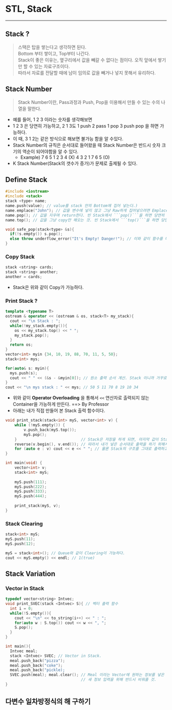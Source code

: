 # STL, Stack
---
## Stack ?
> 스택은 탑을 쌓는다고 생각하면 된다.  
> Bottom 부터 쌓이고, Top부터 나간다.  
> Stack이 좋은 이유는, 옆구리에서 값을 빼갈 수 없다는 점이다. 오직 앞에서 쌓기만 할 수 있는 자료구조이다.  
> 따라서 자료를 전달할 때에 남이 임의로 값을 빼거나 넣지 못해서 유리하다.  

## Stack Number
> Stack Number이란, Pass과정과 Push, Pop을 이용해서 만들 수 있는 수의 나열을 말한다.  
- 예를 들어, 1 2 3 이라는 숫자를 생각해보면
- 1 2 3 은 당연히 가능하고, 2 1 3도 1 push 2 pass 1 pop 3 push pop 을 하면 가능하다.
- 이 때, 3 1 2는 같은 방식으로 해보면 불가능 함을 알 수있다.
- Stack Number의 규칙은 순서대로 들어왔을 때 Stack Number은 반드시 숫자 크기의 역순이 되어야함을 알 수 있다.
  - Example) 7 6 5 1 2 3 4 (X) 4 3 2 1 7 6 5 (O)
- K Stack Number(Stack의 갯수가 증가)가 문제로 출제될 수 있다.

## Define Stack
```C++
#include <iostream>
#include <stack>
stack <type> name;
name.push(value); // value를 stack 안의 Bottom에 집어 넣는다.)
name.emplace("John"); // 값을 변수에 넣지 않고 그냥 Raw하게 집어넣으려면 Emplace를 이용해야 한다.
name.pop(); // 값을 지우며 return한다. 빈 Stack에서 ```pop()```을 하면 당연히 Runtime error가 발생한다.
name.top(); // 값을 그냥 copy만 해오는 것. 빈 Stack에서 ```top()```을 하면 당연히 Runtime error가 발생한다.

void safe_pop(stack<type> &s){
  if(!s.empty()) s.pop();
  else throw underflow_error("It's Empty! Danger!"); // 이와 같이 함수를 따로 만들어줘서 빈 Stack에 동작을 수행하는 걸 막을 수 있다.
}
```

### Copy Stack
```C++
stack <string> cards;
stack <string> another;
another = cards;
```
- Stack은 위와 같이 Copy가 가능하다.

### Print Stack ?
```C++
template <typename T>
ostream & operator << (ostream & os, stack<T> my_stack){
  cout << "\n Stack : ";
  while(!my_stack.empty()){
    os << my_stack.top() << " ";
    my_stack.pop();
  }
  return os;
}
vector<int> myin {34, 10, 19, 88, 70, 11, 5, 50};
stack<int> mys;

for(auto& s: myin){
  mys.push(s);
  cout << " " << (&s - &myin[0]); // 원소 출력 순서 계산. Stack 이니까 거꾸로 나와야한다.
}
cout << "\n mys stack : " << mys; // 50 5 11 70 8 19 10 34
```
- 위와 같이 __Operator Overloading__ 을 통해서 ```<<``` 연산자로 출력되지 않는 Container을 가능하게 만든다. ==> By Professor
- 아래는 내가 직접 만들어 본 Stack 출력 함수이다.
```C++
void print_stack(stack<int> myS, vector<int> v) {
	while (!myS.empty()) {
		v.push_back(myS.top());
		myS.pop();
	}                            // Stack은 저장을 하게 되면, 마지막 값이 Stack의 제일 앞에 존재하게 된다.
	reverse(v.begin(), v.end()); // 따라서 내가 넣은 순서대로 출력을 하기 위해서, Vector을 거꾸로 뒤집는다.
	for (auto e : v) cout << e << " "; // 물론 Stack의 구조를 그대로 출력하고 싶은거라면 위의 while 문만 있으면 출력이 된다.
}

int main(void) {
	vector<int> v;
	stack<int> myS;
  
	myS.push(111);
	myS.push(222);
	myS.push(333);
	myS.push(444);
	
	print_stack(myS, v);
}
```

### Stack Clearing
```C++
stack<int> myS;
myS.push(11);
myS.push(12);

myS = stack<int>(); // Queue와 같이 Clearing이 가능하다.
cout << myS.empty() << endl; // 1(true)
```
## Stack Variation
### Vector in Stack
```C++
typedef vector<string> Intvec;
void print_SVEC(stack <Intvec> S){ // 벡터 출력 함수
  int i = 0;
  while(!S.empty()){
    cout << "\n" << to_string(i++) << " : ";
    for(auto w : S.top()) cout << w << ", ";
    S.pop();
  }
}

int main(){
  Intvec meal;
  stack <Intvec> SVEC; // Vector in Stack.
  meal.push_back("pizza");
  meal.push_back("coke");
  meal.push_back("pickle);
  SVEC.push(meal); meal.clear(); // Meal 이라는 Vector에 원하는 정보를 넣은 다음 Stack에 삽입.
                                 // 새 정보 입력을 위해 반드시 비워줄 것.
}
```

## 다변수 일차방정식의 해 구하기
